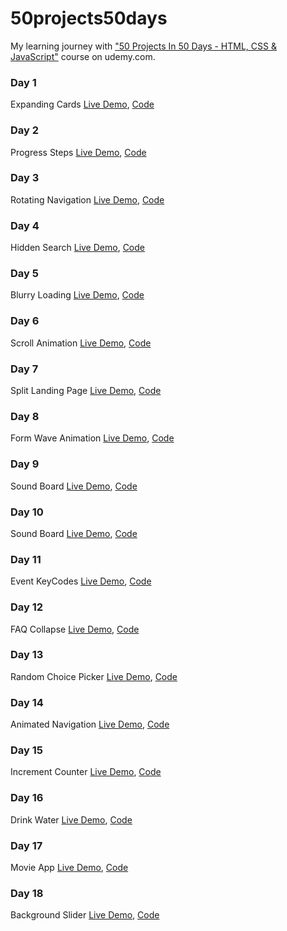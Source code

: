 # 50projects50days

My learning journey with ["50 Projects In 50 Days - HTML, CSS & JavaScript"](https://www.udemy.com/course/50-projects-50-days/) course on udemy.com.

### Day 1

Expanding Cards [Live Demo](https://eager-lalande-b4a1d1.netlify.app/), [Code](https://github.com/bayramhayri/50projects50days/tree/master/01-expanding-cards)

### Day 2

Progress Steps [Live Demo](https://lucid-kilby-ff041d.netlify.app/), [Code](https://github.com/bayramhayri/50projects50days/tree/master/02-progress-steps)

### Day 3

Rotating Navigation [Live Demo](https://quirky-montalcini-0458a3.netlify.app/), [Code](https://github.com/bayramhayri/50projects50days/tree/master/03-rotating-navigation)

### Day 4

Hidden Search [Live Demo](https://dreamy-goldberg-4112b5.netlify.app/), [Code](https://github.com/bayramhayri/50projects50days/tree/master/04-hidden-search)

### Day 5

Blurry Loading [Live Demo](https://adoring-leavitt-b5120b.netlify.app/), [Code](https://github.com/bayramhayri/50projects50days/tree/master/05-blurry-loading)

### Day 6

Scroll Animation [Live Demo](https://tender-golick-795b56.netlify.app/), [Code](https://github.com/bayramhayri/50projects50days/tree/master/06-scroll-animation)

### Day 7

Split Landing Page [Live Demo](https://friendly-meitner-956f5b.netlify.app/), [Code](https://github.com/bayramhayri/50projects50days/tree/master/07-split-landing-page)

### Day 8

Form Wave Animation [Live Demo](https://xenodochial-bartik-dcdcb6.netlify.app/), [Code](https://github.com/bayramhayri/50projects50days/tree/master/08-form-wave-animation)

### Day 9

Sound Board [Live Demo](https://eager-turing-3f2596.netlify.app/), [Code](https://github.com/bayramhayri/50projects50days/tree/master/09-sound-board)

### Day 10

Sound Board [Live Demo](https://trusting-jepsen-74df39.netlify.app/), [Code](https://github.com/bayramhayri/50projects50days/tree/master/10-dad-jokes)

### Day 11

Event KeyCodes [Live Demo](https://dreamy-pare-5f7d30.netlify.app/), [Code](https://github.com/bayramhayri/50projects50days/tree/master/11-event-keycodes)

### Day 12

FAQ Collapse [Live Demo](https://confident-clarke-9d121b.netlify.app/), [Code](https://github.com/bayramhayri/50projects50days/tree/master/12-faq-collapse)

### Day 13

Random Choice Picker [Live Demo](https://cocky-swartz-58cb70.netlify.app/), [Code](https://github.com/bayramhayri/50projects50days/tree/master/13-random-choice-picker)

### Day 14

Animated Navigation [Live Demo](https://jovial-carson-16ac5e.netlify.app/), [Code](https://github.com/bayramhayri/50projects50days/tree/master/14-animated-navigation)

### Day 15

Increment Counter [Live Demo](https://gracious-hermann-2b1c19.netlify.app/), [Code](https://github.com/bayramhayri/50projects50days/tree/master/15-increment-counter)

### Day 16

Drink Water [Live Demo](https://frosty-franklin-b80711.netlify.app/), [Code](https://github.com/bayramhayri/50projects50days/tree/master/16-drink-water)

### Day 17

Movie App [Live Demo](https://suspicious-albattani-3d4fc3.netlify.app/), [Code](https://github.com/bayramhayri/50projects50days/tree/master/17-movie-app)

### Day 18

Background Slider [Live Demo](https://vigorous-lamarr-2890f7.netlify.app/), [Code](https://github.com/bayramhayri/50projects50days/tree/master/18-background-slider)
